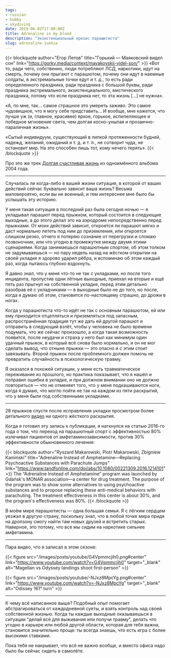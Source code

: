 ```yaml
---
tags:
- russian
- hobby
- skydiving
date: 2019-06-02T17:00:00Z
title: Adrenaline in my blood
description: "Экзистенциальный кризис парашютиста"
slug: adrenaline-junkie
---
```


{{< blockquote author="Егор Летов" title="Горький — Маяковский видел сон" link="https://gorky.media/context/mayakovskij-videl-son/" >}}
«Вот то, ради чего, собственно, люди потребляют ЛСД, наркотики, идут на смерть, почему они прыгают с парашютом, почему они идут в наемные солдаты, в экстремальные точки едут и т. д., то есть ради определенного праздника, ради праздника с большой буквы, ради праздника экстремального, экзистенциального, мистического праздника, потому что если праздника нет, то эта жизнь […] не нужна».

«А, по мне, так… самое страшное это умереть заживо. Это самое чудовищное, что я могу себе представить… И вообще, мне кажется, что лучше уж (и, главное, красивее) яркое, горькое, испепеляющее и победное мгновение света, чем долгая косно-унылая и прозаично-параличная жизнь».

«Сытый индивидуум, существующий в липкой протяженности будней, надежд, желаний, ожиданий и т. д. и т. п., не сотворит чуда, не остановит мир. На это способен лишь тот, кому нечего терять».
{{< /blockquote >}}

Про это же трек [Долгая счастливая жизнь](https://music.yandex.ru/album/4784435/track/37696614) из одноимённого альбома 2004 года.

---

Случалась ли когда-либо в вашей жизни ситуация, в которой от ваших действий сейчас буквально зависит ваша жизнь? Весьма маловероятно, если вы не военный, и тем интереснее мне было бы услышать эту историю.

У меня такая ситуация в последний раз была сегодня ночью — я укладывал парашют перед прыжком, который состоится в следующие выходные, а до этого делал это на аэродроме непосредственно перед прыжками. От моих действий зависит, откроется ли парашют мягко и даст нормально лететь под ним до приземления, или откроется слишком резко, отчего я потеряю сознание от перегрузки и сломаю позвоночник, или что угодно в промежутке между двумя этими сценариями. Когда занимаешься парашютным спортом, об этом толком не задумываешься — но пару недель назад на жёстком открытии на своей укладке я здорово ударил рёбра, и вспоминаю об этом каждый раз, когда пытаюсь глубоко вздохнуть.

<!--more-->

Я давно знал, что у меня что-то не так с укладками, но после того инцидента, пропустив одни лётные выходные, приехал на вторые и ещё пять раз прыгнул на собственной укладке, перед этим детально разобрав её с укладчиками — в выходные было не до того, но после, когда я думаю об этом, становится по-настоящему страшно, до дрожи в ногах.

Когда у парашютиста что-то идёт не так с основным парашютом, ей или ему приходится отцепляться и приземляться под запасным, распространённая традиция тут же дать ей другой парашют и отправить в следующий взлёт, чтобы у человека не было времени подумать, что же сейчас произошло, а когда такая возможность появится, после неудачи и страха у него был как минимум один удачный прыжок, в который всё снова было нормально, и он не мог сделать вывод, что отныне прыжки — это опасно и с этим стоит завязывать. Второй прыжок после проблемного должен помочь не превратить случайность в психологическую травму.

Я оказался в похожей ситуации, у меня есть травматическое переживание из прошлого, но практика показывает, что я нашёл и поправил ошибки в укладке, и при должном внимании оно не должно повториться — что не отменяет того, что у меня подкашиваются ноги, когда я думаю, что могло пойти не так на каждом из пяти раскрытий, что у меня были под собственными укладками.

---

28 прыжков спустя после исправления укладки просмотром более детального [видео](https://www.youtube.com/watch?v=hGyvLfdTH1k) ни одного жёсткого раскрытия.

Когда я готовил эту запись к публикации, я наткнулся на статью 2016-го года о том, что переход на парашютный спорт с эффективностью 80% излечивал пациентов от амфетаминозависимости, против 30% эффективности обыкновенного лечения:

{{< blockquote author="Ryszard Makarowski, Piotr Makarowski, Zbigniew Kamiński" title="Adrenaline Instead of Amphetamine—Replacing Psychoactive Substances with Parachute Jumps" link="https://www.tandfonline.com/doi/abs/10.1080/00221309.2016.1214101" >}}
The “Adrenaline Instead of Amphetamine” program was launched by Gdańsk's MONAR association—a center for drug treatment. The purpose of the program was to show some alternatives to using psychoactive substances and to propose replacing these anti-medical behaviors with parachuting. The treatment effectiveness in this center is about 30%, and the program's effectiveness was 80%.
{{< /blockquote >}}

В моём мире парашютисты — одна большая семья. Я с лёгким сердцем уезжал в другую страну, поскольку знал, что в любой точке мира придя на дропзону смогу найти там новых друзей и встретить старых. Наверное, это потому, что все мы сидим на наркотике сильнее амфетамина.

---

Пара видео, что я записал в этом сезоне:

{{< figure src="/images/posts/youtube/G4Vpmmcjih0.png#center" link="https://www.youtube.com/watch?v=G4Vpmmcjih0" target="_blank" alt="Magellan vs Odyssey landings shoot first-person" >}}

{{< figure src="/images/posts/youtube/-NJxz8MpcYg.png#center" link="https://www.youtube.com/watch?v=-NJxz8MpcYg" target="_blank" alt="Odissey 161° turn" >}}

---

К чему всё написанное выше? Подобный опыт помогает абстрагироваться от каждодневной суеты, и взять контроль над своей собственной жизнью. Когда ты каждые выходные оказываешься в ситуации "делай всё для выживания или получи травму", делать что угодно в карьере или любой другой области, которая для тебя важна, становится значительно проще: ты всегда знаешь, что есть игра с более высокими ставками.

Пока тебя не накрывает, что всё не важно вообще, и вместо офиса надо было бы сейчас сидеть в самолёте.
